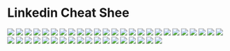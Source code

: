 # Linkedin Cheat Shee

&#x20;









![](<../.gitbook/assets/download (36).jpg>) ![](<../.gitbook/assets/download (37).jpg>) ![](<../.gitbook/assets/download (38).jpg>) ![](<../.gitbook/assets/download (39).jpg>) ![](<../.gitbook/assets/download (40).jpg>) ![](<../.gitbook/assets/download (41).jpg>) ![](<../.gitbook/assets/download (42).jpg>) ![](../.gitbook/assets/logo-footer.png) ![](<../.gitbook/assets/download (30).jpg>) ![](<../.gitbook/assets/download (31).jpg>) ![](<../.gitbook/assets/download (32).jpg>) ![](<../.gitbook/assets/download (33).jpg>) ![](<../.gitbook/assets/download (34).jpg>) ![](<../.gitbook/assets/download (35).jpg>) ![](<../.gitbook/assets/download (21).jpg>) ![](<../.gitbook/assets/download (22).jpg>) ![](<../.gitbook/assets/download (23).jpg>) ![](<../.gitbook/assets/download (24).jpg>) ![](<../.gitbook/assets/download (25).jpg>) ![](<../.gitbook/assets/download (26).jpg>) ![](<../.gitbook/assets/download (27).jpg>) ![](<../.gitbook/assets/download (28).jpg>) ![](<../.gitbook/assets/download (29).jpg>) ![](<../.gitbook/assets/download (14).jpg>) ![](<../.gitbook/assets/download (15).jpg>) ![](<../.gitbook/assets/download (16).jpg>) ![](<../.gitbook/assets/download (17).jpg>) ![](<../.gitbook/assets/download (18).jpg>) ![](<../.gitbook/assets/download (19).jpg>) ![](<../.gitbook/assets/download (20).jpg>) ![](<../.gitbook/assets/download (8).jpg>) ![](<../.gitbook/assets/download (9).jpg>) ![](<../.gitbook/assets/download (10).jpg>) ![](<../.gitbook/assets/download (11).jpg>) ![](<../.gitbook/assets/download (12).jpg>) ![](<../.gitbook/assets/download (13).jpg>) ![](<../.gitbook/assets/download (4).jpg>) ![](<../.gitbook/assets/download (5).jpg>) ![](<../.gitbook/assets/download (6).jpg>) ![](<../.gitbook/assets/download (7).jpg>) ![](<../.gitbook/assets/download (1).jpg>) ![](<../.gitbook/assets/download (2).jpg>) ![](<../.gitbook/assets/download (3).jpg>)
